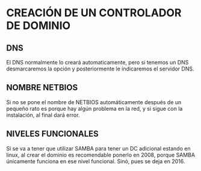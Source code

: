 # CREACIÓN DE UN CONTROLADOR DE DOMINIO

## DNS

El DNS normalmente lo creará automaticamente, pero si tenemos un DNS desmarcaremos la opción y posteriormente le indicaremos el servidor DNS.

## NOMBRE NETBIOS

Si no se pone el nombre de NETBIOS automáticamente después de un pequeño rato es porque hay algún problema en la red, y si sigue con la instalación, al final dará error.

## NIVELES FUNCIONALES

Si se va a tener que utilizar SAMBA para tener un DC adicional estando en linux, al crear el dominio es recomendable ponerlo en 2008, porque SAMBA únicamente funciona en ese nivel funcional. Sinó, pues se deja en 2016.

